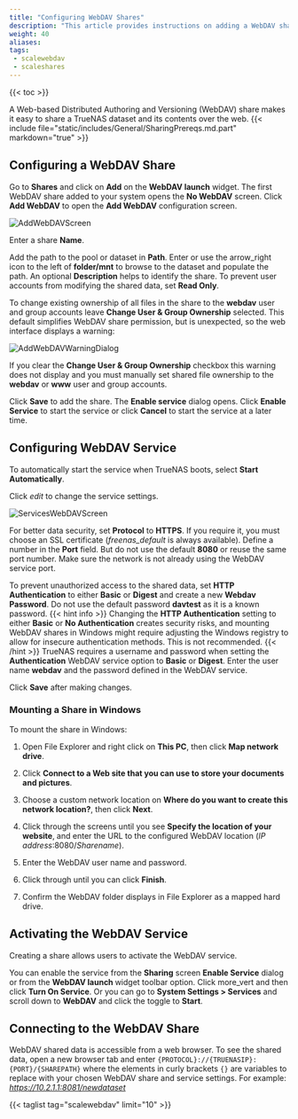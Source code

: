 ```yaml
---
title: "Configuring WebDAV Shares"
description: "This article provides instructions on adding a WebDAV share, configuring and starting the WebDAV service, mounting the share in Windows, and then connecting to it with a web browser."
weight: 40
aliases: 
tags:
 - scalewebdav
 - scaleshares
---
```


{{< toc >}}


A Web-based Distributed Authoring and Versioning (WebDAV) share makes it easy to share a TrueNAS dataset and its contents over the web.
{{< include file="static/includes/General/SharingPrereqs.md.part" markdown="true" >}}

## Configuring a WebDAV Share

Go to **Shares** and click on **Add** on the **WebDAV <span class="material-icons">launch</span>** widget. 
The first WebDAV share added to your system opens the **No WebDAV** screen. 
Click **Add WebDAV** to open the **Add WebDAV** configuration screen.

![AddWebDAVScreen](/images/SCALE/22.12/AddWebDAVScreen.png "Add WebDAV Screen") 

Enter a share **Name**.

Add the path to the pool or dataset in **Path**. Enter or use the <span class="material-icons">arrow_right</span> icon to the left of **<span class="material-icons">folder</span>/mnt** to browse to the dataset and populate the path.
An optional **Description** helps to identify the share.
To prevent user accounts from modifying the shared data, set **Read Only**.

To change existing ownership of all files in the share to the **webdav** user and group accounts leave **Change User & Group Ownership** selected.
This default simplifies WebDAV share permission, but is unexpected, so the web interface displays a warning:

![AddWebDAVWarningDialog](/images/SCALE/22.02/AddWebDAVWarningDialog.png "Add Webdav Warning")

If you clear the **Change User & Group Ownership** checkbox this warning does not display and you must manually set shared file ownership to the **webdav** or **www** user and group accounts.

Click **Save** to add the share. The **Enable service** dialog opens. Click **Enable Service** to start the service or click **Cancel** to start the service at a later time.

## Configuring WebDAV Service

To automatically start the service when TrueNAS boots, select **Start Automatically**.

Click <i class="material-icons" aria-hidden="true" title="edit">edit</i> to change the service settings.

![ServicesWebDAVScreen](/images/SCALE/22.12/ServicesWebDAVScreen.png "WebDAV Service Options")

For better data security, set **Protocol** to **HTTPS**. 
If you require it, you must choose an SSL certificate (*freenas_default* is always available).
Define a number in the **Port** field. But do not use the default **8080** or reuse the same port number.
Make sure the network is not already using the WebDAV service port.

To prevent unauthorized access to the shared data, set **HTTP Authentication** to either **Basic** or **Digest** and create a new **Webdav Password**. Do not use the default password **davtest** as it is a known password.
{{< hint info >}}
Changing the **HTTP Authentication** setting to either **Basic** or **No Authentication** creates security risks, and mounting WebDAV shares in Windows might require adjusting the Windows registry to allow for insecure authentication methods. 
This is not recommended.
{{< /hint >}}
TrueNAS requires a username and password when setting the **Authentication** WebDAV service option to **Basic** or **Digest**.
Enter the user name **webdav** and the password defined in the WebDAV service.

Click **Save** after making changes.

### Mounting a Share in Windows
To mount the share in Windows:

1. Open File Explorer and right click on **This PC**, then click **Map network drive**.

2. Click **Connect to a Web site that you can use to store your documents and pictures**.

3. Choose a custom network location on **Where do you want to create this network location?**, then click **Next**.

4. Click through the screens until you see **Specify the location of your website**, and enter the URL to the configured WebDAV location  (*IP address*:8080/*Sharename*).

5. Enter the WebDAV user name and password.

6. Click through until you can click **Finish**.

7. Confirm the WebDAV folder displays in File Explorer as a mapped hard drive.

## Activating the WebDAV Service

Creating a share allows users to activate the WebDAV service.

You can enable the service from the **Sharing** screen **Enable Service** dialog or from the **WebDAV <span class="material-icons">launch </span>** widget toolbar option. 
Click <span class="material-icons">more_vert</span> and then click **Turn On Service**. 
Or you can go to **System Settings > Services** and scroll down to **WebDAV** and click the toggle to **Start**.

## Connecting to the WebDAV Share

WebDAV shared data is accessible from a web browser.
To see the shared data, open a new browser tab and enter `{PROTOCOL}://{TRUENASIP}:{PORT}/{SHAREPATH}` where the elements in curly brackets `{}` are variables to replace with your chosen WebDAV share and service settings.
For example: *https://10.2.1.1:8081/newdataset*

{{< taglist tag="scalewebdav" limit="10" >}}